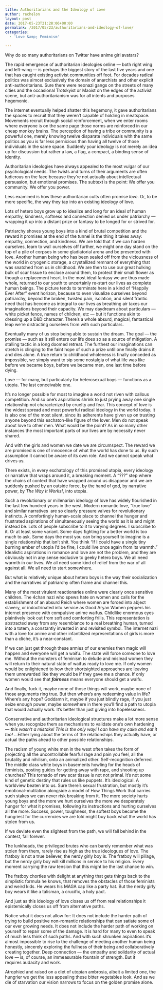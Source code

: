 ```yaml
---
title: Authoritarians and the Ideology of Love
author: rechelon
layout: post
date: 2017-05-23T21:28:06+00:00
permalink: /2017/05/23/authoritarians-and-ideology-of-love/
categories:
  - 'Love &amp; Feminism'

---
```

Why do so many authoritarians on Twitter have anime girl avatars?

The rapid emergence of authoritarian ideologies online &#8212; both right wing and left-wing &#8212; is perhaps the biggest story of the last five years and one that has caught existing activist communities off foot. For decades radical politics was almost exclusively the domain of anarchists and other explicit anti-authoritarians. Sure there were neonazi gangs on the streets of many cities and the occasional Trotskyist or Maoist on the edges of the activist scene, but anti-authoritarianism was for all intents and purposes hegemonic.

The internet eventually helped shatter this hegemony, it gave authoritarians the spaces to recruit that they weren&#8217;t capable of holding in meatspace. Movements recruit through social reinforcement, when we enter rooms where everyone is on the same page those norms are reinforced in our cheap monkey brains. The perception of having a tribe or community is a powerful one, merely knowing twelve disparate individuals with the same politics as you is far less pernicious than having all twelve of those individuals in the same space. Suddenly your ideology is not merely an idea up for discussion but rather a law, a flag, a compact, a binding sense of identity.

Authoritarian ideologies have always appealed to the most vulgar of our psychological needs. The twists and turns of their arguments are often ludicrous on the face because they&#8217;re not actually about intellectual persuasion, but emotional promises. The subtext is the point: We offer you community. We offer you power.

Less examined is how these authoritarian cults often promise _love_. Or, to be more specific, the way they tap into an existing ideology of love.

Lots of hetero boys grow up to idealize and long for an ideal of human empathy, kindness, softness and connection denied us under patriarchy &#8212; wrapping it up into a distant prize or fantasy to be longed for or strived for.

Patriarchy shoves young boys into a kind of brutal competition and the reward it promises at the end of the tunnel is the thing it takes away: empathy, connection, and kindness. We are told that if we can harden ourselves, learn to wall ourselves off further, we might one day stand on the top of a pile of corpses in some gladiatorial arena and be presented with love. Another human being who has been sealed off from the viciousness of the world in cryogenic storage, a crystallized remnant of everything that was snatched from us in childhood. We are then to use our great hulking bulk of scar tissue to enclose around them, to protect their small flower as though a replacement heart. In the most ideal fantasy we are thus made whole, returned to our youth to uncertainly re-start our lives as complete human beings. The picture tends to terminate here in a kind of &#8220;Happily Ever After&#8221; event horizon, because to even visualize ourselves beyond patriarchy, beyond the broken, twisted pain, isolation, and silent frantic need that has become as integral to our lives as breathing air taxes our imaginations beyond their capacity. We may daydream about particulars &#8212; white picket fence, names of children, etc &#8212; but it functions akin to dressing up a D&D character. There&#8217;s a whole absurd, magical, fantastical leap we&#8217;re distracting ourselves from with such particulars.

Eventually many of us stop being able to sustain the dream. The goal &#8212; the promise &#8212; such as it still enters our life does so as a source of mitigation. A stalling tactic in a long doomed retreat. The furthest our imaginations can stretch is clinging to the faint hope of such a prize until one finally drains it and dies alone. A true return to childhood wholeness is finally conceded as impossible, we simply want to sip some nostalgia of what life was like before we became boys, before we became men, one last time before dying.

Love &#8212; for many, but particularly for heterosexual boys &#8212; functions as a utopia. The last conceivable one.

It&#8217;s no longer possible for most to imagine a world not riven with callous competition. And so one&#8217;s aspirations shrink to just prying away one single relationship not characterized by cruelty and fear. This concept of love is the widest spread and most powerful radical ideology in the world today. It is also one of the most silent, since its adherents have given up on trusting anyone beyond this eschaton-like figure of the lover. Men do not speak about love to other men. What would be the point? As in so many other instances the most important parts of our lives are by necessity never shared.

And with the girls and women we date we are circumspect. The reward we are promised is one of innocence of what the world has done to us. By such assumption it cannot be aware of its own role. And we cannot speak what drives us.

There exists, in every eschatology of this promised utopia, every ideology or narrative that wraps around it, a breaking moment. A &#8220;???&#8221; step where the chains of context that have wrapped around us disappear and we are suddenly pushed by an outside force, by the hand of god, by narrative power, by _The Way It Works!_, into utopia.

Such a revolutionary or millenarian ideology of love has widely flourished in the last few hundred years in the west. Modern romantic love, &#8220;true love&#8221; and similar narratives  are so clearly pressure valves for revolutionary instincts. A comfortingly human-scale place to channel the hunger and frustrated aspirations of simultaneously seeing the world as it is and might instead be. Lots of people subscribe to it to varying degrees. I subscribe to it. Or at least some variant. Some days fighting for a better world is too much to ask. Some days the most you can bring yourself to imagine is a single relationship that isn&#8217;t shit. You think &#8220;If I could have a single tiny burning ember of utopia I&#8217;d be fine, I could live once again from its warmth.&#8221; Idealistic aspirations in romance and love are not the problem, and they are obviously not in any sense exclusive to geeky hetero boys. We all need warmth in our lives. We all need some kind of relief from the war of all against all. We all need to start somewhere.

But what is relatively unique about hetero boys is the way their socialization and the narratives of patriarchy often frame and channel this.

Many of the most virulent reactionaries online were clearly once sensitive children. The 4chan nazi who spews hate on women and calls for the establishment of an absurd Reich where women are forced into abject slavery, or indoctrinated into service as Good Aryan Women peppers his internet presence with compulsive anime waifus. Childlike enormous eyes plaintively look out from soft and comforting frills. This representation is abstracted away from any resemblance to a real breathing human, turned into a totem, a constantly invested in and revisited symbol. The internet nazi with a love for anime and other infantilized representations of girls is more than a cliche, it&#8217;s a near-constant.

If we can just get through these armies of our enemies then magic will happen and everyone will get a waifu. The state will force someone to love me. Without the monsters of feminism to delude and mislead women they will return to their natural state of waifus ready to love me. If only women would be enlightened to how their shortsighted approaches are leaving them unrewarded like they would be if they gave me a chance. If only women would see that **_fairness_** means everyone should get a waifu.

And finally, fuck it, maybe none of those things will work, maybe none of those arguments ring true. But then where&#8217;s any redeeming value in life? Where&#8217;s any hope? Goddamn it, maybe if you just blindly rage, if you just seize enough power, maybe somewhere in there you&#8217;ll find a path to utopia that would actually work. It&#8217;s better than just giving into hopelessness.

Conservative and authoritarian ideological structures make a lot more sense when you recognize them as mechanisms to validate one&#8217;s own hardening &#8212; _this wasn&#8217;t a mistake! This is the only way! I can have my cake and eat it too!_ &#8230;Either lying about the terms of the relationships they actually have, or actual the paths ahead to other possible relationships.

The racism of young white men in the west often takes the form of projecting all the uncontrollable fearful rage and pain you feel, all the brutality and nihilism, onto an animalized other. Self-recognition deferred. The middle class white boys in basements howling for the heads of feminists, posting guides for getting away with rape, and shooting up churches? This tornado of raw scar tissue is not not primal. It&#8217;s not some kind of genetic destiny that rules us like puppets. It&#8217;s ideological. A worldview beaten into us. Sure there&#8217;s sexual frustration, but mostly it&#8217;s emotional-mutilation alongside a model of How Things Work that carries such stakes we can never risk breaking from it. The more society hurts young boys and the more we hurt ourselves the more we desperately hunger for what it promises, following its instructions and hurting ourselves all the more. Success, power, toughness, the softest boys become the hungriest for the currencies we are told might buy back what the world has stolen from us.

If we deviate even the slightest from the path, we will fall behind in the contest, fail forever.

The lunkheads, the privileged brutes who can barely remember what was stolen from them, rarely rise as high as the true ideologues of love. The fratboy is not a true believer, the nerdy girly boy is. The fratboy will pillage, but the nerdy girly boy will kill millions in service to his religion. Every moment carrying the raw tension that this might be the last chance to win.

The fratboy chortles with delight at anything that gets things back to the simplistic formula he knows, that removes the obstacles of those feminists and weird kids. He wears his MAGA cap like a party hat. But the nerdy girly boy wears it like a talisman, a crucifix, a holy pact.

And just as this ideology of love closes us off from real relationships it epistemically closes us off from alternative paths.

Notice what it does not allow for: It does not include the harder path of trying to build positive non-romantic relationships that can satiate some of our ever growing needs. It does not include the harder path of working on yourself to repair some of the damage. It is hard for many to even to speak of much less think of such paths. And with such shrunken aspirations it&#8217;s almost impossible to rise to the challenge of meeting another human being honestly, sincerely exploring the fullness of their being and collaboratively creating together. Deep connection &#8212; the empathy and solidarity of actual love &#8212; is, of course, an immeasurable fountain of strength. But it requires audacity and work.

Atrophied and raised on a diet of utopian ambrosia, albeit a limited one, the hungrier we get the less appealing these bitter vegetables look. And as we die of starvation our vision narrows to focus on the golden promise alone.
